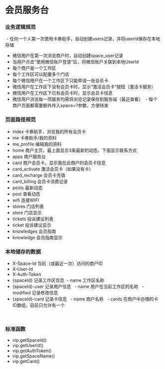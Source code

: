 # 会员服务台

### 业务逻辑规范
  - 任何一个人第一次使用卡券助手，自动创建users记录，并将userId保存在本地存储
  - 微信用户在第一次浏览商户时，自动创建space_user记录
  - 当用户点击“使用微信账户登录”后，将微信账户关联到本地UserId
  - 每个商户是一个工作区
  - 每个工作区可以配置多个门店
  - 每个微信用户在一个工作区下只能申请一张会员卡
  - 微信用户在工作区下没有会员卡时，显示“激活会员卡”按钮（激活卡服务）
  - 微信用户在工作区下已有会员卡时，显示会员卡信息
  - 微信用户浏览每一项服务均需将浏览记录保存到服务端（最近查看）
  - 每个商户页面都需要额外传入space=?参数，方便转发

### 页面路径规范
- index 卡券助手，浏览我的所有会员卡
- me 卡券助手/我的资料
- me_profile 编辑我的资料
- home 商户主页，最上面显示3条最新的动态，下面显示联系方式
- apps 商户服务台
- card 商户会员卡，显示我在此商户的会员卡信息
- card_activate 激活会员卡（如果没有卡）
- card_recharge 会员卡充值
- card_billing 会员卡消费记录
- posts 最新动态
- post 查看动态
- wifi 连接WIFI
- stores 门店列表
- store 门店显示
- tickets 投诉建议列表
- ticket 投诉建议显示
- knowledges 会员指南
- knowledge 会员指南显示

### 本地储存的数据
- X-Space-Id 当前（或最近一次）访问的商户ID
- X-User-Id
- X-Auth-Token
- {spaceId} 记录工作区信息
  - name 工作区名称
- {spaceId}-user 记录用户信息
   - name 用户在当前工作区的名称
   - modified 记录修改信息
- {spaceId}-card 记录卡信息
   - name 商户名称
   - cards 在商户中办理的卡ID数组，目前只允许有一个
   
   
### 标准函数
- vip.getSpaceId()
- vip.getUserId()
- vip.getAuthToken()
- vip.getSpaceName()
- vip.getCard()
